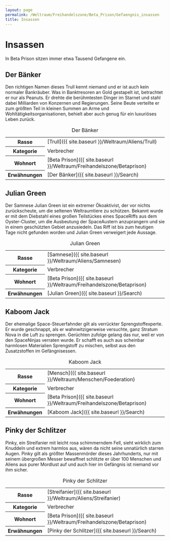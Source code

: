 ```yaml
---
layout: page
permalink: /Weltraum/Freihandelszone/Beta_Prison/Gefaengnis_insassen
title: Insassen
---
```



# Insassen


In Beta Prison sitzen immer etwa Tausend Gefangene ein.



## Der Bänker

Den richtigen Namen dieses Trull kennt niemand und er ist auch kein normaler Bankräuber. Was in Banktresoren an Gold gestapelt ist, betrachtet er nur als Peanuts. Er drehte die berühmtesten Dinger im Starnet und stahl dabei Milliarden von Konzernen und Regierungen. Seine Beute verteilte er zum größten Teil in kleinen Summen an Arme und Wohltätigkeitsorganisationen, behielt aber auch genug für ein luxuriöses Leben zurück.


<aside>
<table data-type="slc">
<caption>Der Bänker</caption>
<tbody>
<tr><th>Rasse</th><td>[Trull]({{ site.baseurl }}/Weltraum/Aliens/Trull)</td></tr>
<tr><th>Kategorie</th><td>Verbrecher</td></tr>
<tr><th>Wohnort</th><td>[Beta Prison]({{ site.baseurl }}/Weltraum/Freihandelszone/Betaprison)</td></tr>
<tr><th>Erwähnungen</th><td>[Der Bänker]({{ site.baseurl }}/Search)</td></tr>
</tbody>
</table>
</aside>

## Julian Green

Der Samnese Julian Green ist ein extremer Ökoaktivist, der vor nichts zurückscheute, um die seltenen Weltraumtiere zu schützen. Bekannt wurde er mit dem Diebstahl eines großen Teilstückes eines SpaceRiffs aus dem Oyster-Cluster, um die Ausbeutung der SpaceAustern anzuprangern und sie in einem geschützten Gebiet anzusiedeln. Das Riff ist bis zum heutigen Tage nicht gefunden worden und Julian Green verweigert jede Aussage.


<aside>
<table data-type="slc">
<caption>Julian Green</caption>
<tbody>
<tr><th>Rasse</th><td>[Samnese]({{ site.baseurl }}/Weltraum/Aliens/Samnesen)</td></tr>
<tr><th>Kategorie</th><td>Verbrecher</td></tr>
<tr><th>Wohnort</th><td>[Beta Prison]({{ site.baseurl }}/Weltraum/Freihandelszone/Betaprison)</td></tr>
<tr><th>Erwähnungen</th><td>[Julian Green]({{ site.baseurl }}/Search)</td></tr>
</tbody>
</table>
</aside>

## Kaboom Jack

Der ehemalige Space-Steuerfahnder gilt als verrückter Sprengstoffexperte. Er wurde geschnappt, als er wahnwitzigerweise versuchte, ganz Stratum Nova in die Luft zu sprengen. Gerüchten zufolge gelang das nur, weil er von den SpaceNinjas verraten wurde. Er schafft es auch aus scheinbar harmlosen Materialien Sprengstoff zu mischen, selbst aus den Zusatzstoffen im Gefängnisessen.


<aside>
<table data-type="slc">
<caption>Kaboom Jack</caption>
<tbody>
<tr><th>Rasse</th><td>[Mensch]({{ site.baseurl }}/Weltraum/Menschen/Foederation)</td></tr>
<tr><th>Kategorie</th><td>Verbrecher</td></tr>
<tr><th>Wohnort</th><td>[Beta Prison]({{ site.baseurl }}/Weltraum/Freihandelszone/Betaprison)</td></tr>
<tr><th>Erwähnungen</th><td>[Kaboom Jack]({{ site.baseurl }}/Search)</td></tr>
</tbody>
</table>
</aside>

## Pinky der Schlitzer

Pinky, ein Streifanier mit leicht rosa schimmerndem Fell, sieht wirklich zum Knuddeln und extrem harmlos aus, wären da nicht seine unnatürlich starren Augen. Pinky gilt als größter Massenmörder dieses Jahrhunderts, nur mit seinem übergroßen Messer bewaffnet schlitzte er über 100 Menschen und Aliens aus purer Mordlust auf und auch hier im Gefängnis ist niemand vor ihm sicher.


<aside>
<table data-type="slc">
<caption>Pinky der Schlitzer</caption>
<tbody>
<tr><th>Rasse</th><td>[Streifanier]({{ site.baseurl }}/Weltraum/Aliens/Streifanier)</td></tr>
<tr><th>Kategorie</th><td>Verbrecher</td></tr>
<tr><th>Wohnort</th><td>[Beta Prison]({{ site.baseurl }}/Weltraum/Freihandelszone/Betaprison)</td></tr>
<tr><th>Erwähnungen</th><td>[Pinky der Schlitzer]({{ site.baseurl }}/Search)</td></tr>
</tbody>
</table>
</aside>

